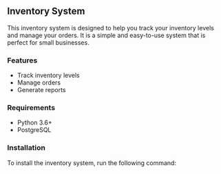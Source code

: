 ## Inventory System

This inventory system is designed to help you track your inventory levels and manage your orders. It is a simple and easy-to-use system that is perfect for small businesses.

### Features

* Track inventory levels
* Manage orders
* Generate reports

### Requirements

* Python 3.6+
* PostgreSQL

### Installation

To install the inventory system, run the following command:

